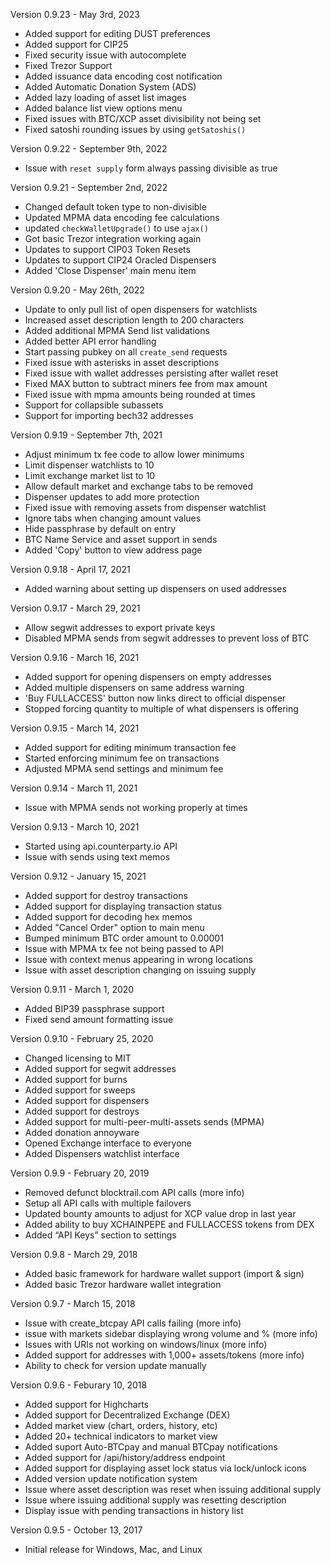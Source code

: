 Version 0.9.23 - May 3rd, 2023
- Added support for editing DUST preferences
- Added support for CIP25
- Fixed security issue with autocomplete
- Fixed Trezor Support
- Added issuance data encoding cost notification
- Added Automatic Donation System (ADS)
- Added lazy loading of asset list images
- Added balance list view options menu
- Fixed issues with BTC/XCP asset divisibility not being set
- Fixed satoshi rounding issues by using `getSatoshis()`

Version 0.9.22 - September 9th, 2022
 - Issue with `reset supply` form always passing divisible as true

Version 0.9.21 - September 2nd, 2022
 - Changed default token type to non-divisible
 - Updated MPMA data encoding fee calculations
 - updated `checkWalletUpgrade()` to use `ajax()`
 - Got basic Trezor integration working again
 - Updates to support CIP03 Token Resets
 - Updates to support CIP24 Oracled Dispensers
 - Added 'Close Dispenser' main menu item

Version 0.9.20 - May 26th, 2022
 - Update to only pull list of open dispensers for watchlists
 - Increased asset description length to 200 characters
 - Added additional MPMA Send list validations
 - Added better API error handling
 - Start passing pubkey on all `create_send` requests
 - Fixed issue with asterisks in asset descriptions
 - Fixed issue with wallet addresses persisting after wallet reset
 - Fixed MAX button to subtract miners fee from max amount
 - Fixed issue with mpma amounts being rounded at times
 - Support for collapsible subassets
 - Support for importing bech32 addresses

Version 0.9.19 - September 7th, 2021
 - Adjust minimum tx fee code to allow lower minimums
 - Limit dispenser watchlists to 10
 - Limit exchange market list to 10
 - Allow default market and exchange tabs to be removed
 - Dispenser updates to add more protection
 - Fixed issue with removing assets from dispenser watchlist
 - Ignore tabs when changing amount values
 - Hide passphrase by default on entry
 - BTC Name Service and asset support in sends
 - Added 'Copy' button to view address page

Version 0.9.18 - April 17, 2021
 - Added warning about setting up dispensers on used addresses

Version 0.9.17 - March 29, 2021
 - Allow segwit addresses to export private keys
 - Disabled MPMA sends from segwit addresses to prevent loss of BTC

Version 0.9.16 - March 16, 2021
 - Added support for opening dispensers on empty addresses
 - Added multiple dispensers on same address warning
 - 'Buy FULLACCESS' button now links direct to official dispenser
 - Stopped forcing quantity to multiple of what dispensers is offering

Version 0.9.15 - March 14, 2021
 - Added support for editing minimum transaction fee
 - Started enforcing minimum fee on transactions
 - Adjusted MPMA send settings and minimum fee

Version 0.9.14 - March 11, 2021
 - Issue with MPMA sends not working properly at times

Version 0.9.13 - March 10, 2021
 - Started using api.counterparty.io API
 - Issue with sends using text memos

Version 0.9.12 - January 15, 2021
 - Added support for destroy transactions
 - Added support for displaying transaction status
 - Added support for decoding hex memos
 - Added "Cancel Order" option to main menu
 - Bumped minimum BTC order amount to 0.00001
 - Issue with MPMA tx fee not being passed to API
 - Issue with context menus appearing in wrong locations
 - Issue with asset description changing on issuing supply

Version 0.9.11 - March 1, 2020
 - Added BIP39 passphrase support
 - Fixed send amount formatting issue

Version 0.9.10 - February 25, 2020
 - Changed licensing to MIT
 - Added support for segwit addresses
 - Added support for burns
 - Added support for sweeps
 - Added support for dispensers
 - Added support for destroys
 - Added support for multi-peer-multi-assets sends (MPMA)
 - Added donation annoyware
 - Opened Exchange interface to everyone
 - Added Dispensers watchlist interface

Version 0.9.9 - February 20, 2019
 - Removed defunct blocktrail.com API calls (more info)
 - Setup all API calls with multiple failovers
 - Updated bounty amounts to adjust for XCP value drop in last year
 - Added ability to buy XCHAINPEPE and FULLACCESS tokens from DEX
 - Added “API Keys” section to settings

Version 0.9.8 - March 29, 2018
 - Added basic framework for hardware wallet support (import & sign)
 - Added basic Trezor hardware wallet integration

Version 0.9.7 - March 15, 2018
 - Issue with create_btcpay API calls failing (more info)
 - issue with markets sidebar displaying wrong volume and % (more info)
 - Issues with URIs not working on windows/linux (more info)
 - Added support for addresses with 1,000+ assets/tokens (more info)
 - Ability to check for version update manually

Version 0.9.6 - Feburary 10, 2018
 - Added support for Highcharts
 - Added support for Decentralized Exchange (DEX)
 - Added market view (chart, orders, history, etc)
 - Added 20+ technical indicators to market view
 - Added suport Auto-BTCpay and manual BTCpay notifications
 - Added support for /api/history/address endpoint
 - Added support for displaying asset lock status via lock/unlock icons
 - Added version update notification system
 - Issue where asset description was reset when issuing additional supply
 - Issue where issuing additional supply was resetting description
 - Display issue with pending transactions in history list

Version 0.9.5 - October 13, 2017
 - Initial release for Windows, Mac, and Linux
